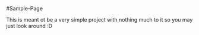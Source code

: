 #Sample-Page

This is meant ot be a very simple project with nothing much to it so you may just look around :D
